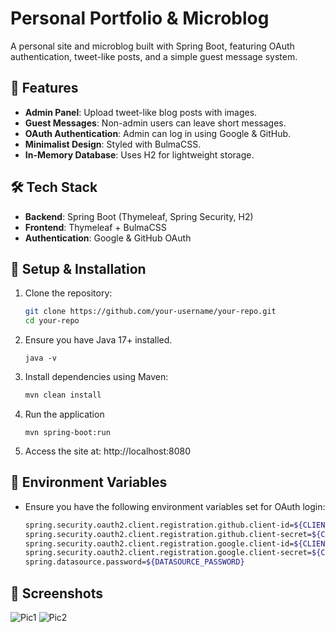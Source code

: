 # Personal Portfolio & Microblog

A personal site and microblog built with Spring Boot, featuring OAuth authentication, tweet-like posts, and a simple
guest message system.

## 🚀 Features

- **Admin Panel**: Upload tweet-like blog posts with images.
- **Guest Messages**: Non-admin users can leave short messages.
- **OAuth Authentication**: Admin can log in using Google & GitHub.
- **Minimalist Design**: Styled with BulmaCSS.
- **In-Memory Database**: Uses H2 for lightweight storage.

## 🛠 Tech Stack

- **Backend**: Spring Boot (Thymeleaf, Spring Security, H2)
- **Frontend**: Thymeleaf + BulmaCSS
- **Authentication**: Google & GitHub OAuth

## 🔧 Setup & Installation

1. Clone the repository:
   ```sh
   git clone https://github.com/your-username/your-repo.git
   cd your-repo
2. Ensure you have Java 17+ installed.
    ```shell
   java -v
3. Install dependencies using Maven:
    ```sh
   mvn clean install
4. Run the application
    ```shell
   mvn spring-boot:run
5. Access the site at: http://localhost:8080

## 📌 Environment Variables

- Ensure you have the following environment variables set for OAuth login:
    ```sh
    spring.security.oauth2.client.registration.github.client-id=${CLIENT_ID_GITHUB}
    spring.security.oauth2.client.registration.github.client-secret=${CLIENT_SECRET_GITHUB}
    spring.security.oauth2.client.registration.google.client-id=${CLIENT_ID_GOOGLE}
    spring.security.oauth2.client.registration.google.client-secret=${CLIENT_SECRET_GOOGLE}spring.datasource.username=${DATASOURCE_USERNAME}
    spring.datasource.password=${DATASOURCE_PASSWORD}

## 📸 Screenshots

![Pic1](screenshot1.png)
![Pic2](screenshot2.png)